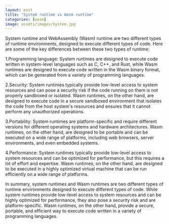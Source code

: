 ```yaml
---
layout: post
title: "System runtime vs Wasm runtime"
categories: [wasm]
image: assets/images/System.jpg
---
```


System runtime and WebAssembly (Wasm) runtime are two different types of runtime environments, designed to execute different types of code. Here are some of the key differences between these two types of runtime:

1.Programming language: System runtimes are designed to execute code written in system-level languages such as C, C++, and Rust, while Wasm runtimes are designed to execute code written in the Wasm binary format, which can be generated from a variety of programming languages.

2.Security: System runtimes typically provide low-level access to system resources and can pose a security risk if the code running on them is not properly sandboxed or isolated. Wasm runtimes, on the other hand, are designed to execute code in a secure sandboxed environment that isolates the code from the host system's resources and ensures that it cannot perform any unauthorized operations.

3.Portability: System runtimes are platform-specific and require different versions for different operating systems and hardware architectures. Wasm runtimes, on the other hand, are designed to be portable and can be executed on a wide range of platforms, including web browsers, server environments, and even embedded systems.

4.Performance: System runtimes typically provide low-level access to system resources and can be optimized for performance, but this requires a lot of effort and expertise. Wasm runtimes, on the other hand, are designed to be executed in a highly optimized virtual machine that can be run efficiently on a wide range of platforms.

In summary, system runtimes and Wasm runtimes are two different types of runtime environments designed to execute different types of code. While system runtimes provide low-level access to system resources and can be highly optimized for performance, they also pose a security risk and are platform-specific. Wasm runtimes, on the other hand, provide a secure, portable, and efficient way to execute code written in a variety of programming languages.
